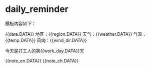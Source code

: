 # daily_reminder
模板内容如下：

{{date.DATA}} 
地区：{{region.DATA}} 
天气：{{weather.DATA}} 
气温：{{temp.DATA}} 
风向：{{wind_dir.DATA}} 

今天是打工人的第{{work_day.DATA}}天 

{{note_en.DATA}} 
{{note_ch.DATA}}

